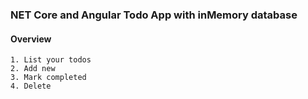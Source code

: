 ### NET Core and Angular Todo App with inMemory  database

#### Overview
```
1. List your todos
2. Add new
3. Mark completed
4. Delete
```
